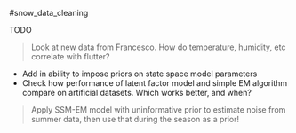#snow_data_cleaning

TODO
> Look at new data from Francesco. How do temperature, humidity, etc correlate with flutter?
* Add in ability to impose priors on state space model parameters
* Check how performance of latent factor model and simple EM algorithm compare on artificial datasets. Which works better, and when?
> Apply SSM-EM model with uninformative prior to estimate noise from summer data, then use that during the season as a prior!

